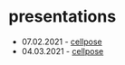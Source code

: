 # presentations

* 07.02.2021 - [cellpose](https://montpellierressourcesimagerie.github.io/presentations/cellpose_report.revealjs.htm#/cellpose)
* 04.03.2021 - [cellpose](https://montpellierressourcesimagerie.github.io/presentations/cellpose_report.revealjs.htm#/cellpose)
